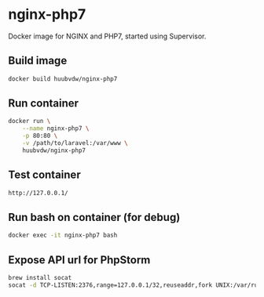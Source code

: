 nginx-php7
==========

Docker image for NGINX and PHP7, started using Supervisor.

Build image
-----------

```bash
docker build huubvdw/nginx-php7
```


Run container
-------------
```bash
docker run \
    --name nginx-php7 \
    -p 80:80 \
    -v /path/to/laravel:/var/www \
    huubvdw/nginx-php7
```


Test container
--------------
```bash
http://127.0.0.1/
```


Run bash on container (for debug)
---------------------------------
```bash
docker exec -it nginx-php7 bash
```

Expose API url for PhpStorm
---------------------------------
```bash
brew install socat
socat -d TCP-LISTEN:2376,range=127.0.0.1/32,reuseaddr,fork UNIX:/var/run/docker.sock
```
